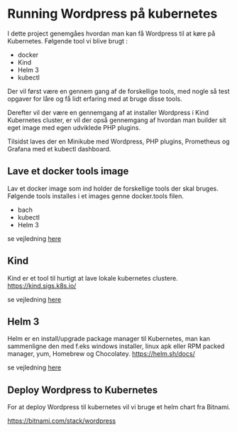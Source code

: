 # Running Wordpress på kubernetes
I dette project genemgåes hvordan man kan få Wordpress til at køre på Kubernetes.
Følgende tool vi blive brugt :
* docker
* Kind
* Helm 3
* kubectl

Der vil først være en gennem gang af de forskellige tools, med nogle så test opgaver for
låre og få lidt erfaring med at bruge disse tools.

Derefter vil der være en gennemgang af at installer Wordpress i Kind Kubernetes cluster, er 
vil der opså gennemgang af hvordan man builder sit eget image med egen udviklede PHP plugins.

Tilsidst laves der en Minikube med Wordpress, PHP plugins, Prometheus og Grafana med et kubectl dashboard.

## Lave et docker tools image
Lav et docker image som ind holder de forskellige tools der skal bruges.  
Følgende tools installes i et images genne docker.tools filen.
* bach
* kubectl
* Helm 3  

se vejledning [here](tools/readme.md)

## Kind
Kind er et tool til hurtigt at lave lokale kubernetes clustere.
https://kind.sigs.k8s.io/

se vejledning [here](kind/README.md)

## Helm 3
Helm er en install/upgrade package manager til Kubernetes, man kan sammenligne den med f.eks windows installer, linux apk eller 
RPM packed manager, yum, Homebrew og Chocolatey.
https://helm.sh/docs/

se vejledning [here](helm/README.md)


## Deploy Wordpress to Kubernetes
For at deploy Wordpress til kubernetes vil vi bruge et helm chart fra Bitnami. 

https://bitnami.com/stack/wordpress



